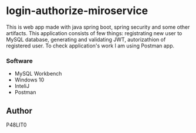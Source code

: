 # login-authorize-miroservice
This is web app made with java spring boot, spring security and some other artifacts. This application consists of few things: registrating new user to MySQL database, generating and validating JWT, autorizathion of registered user. To check application's work I am using Postman app. 

### Software

* MySQL Workbench
* Windows 10
* InteliJ
* Postman

## Author

P48LIT0


